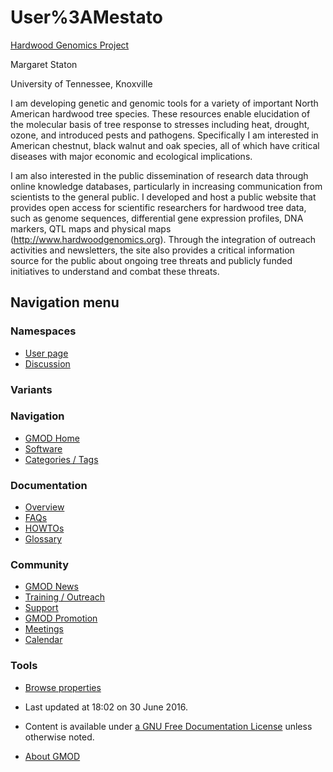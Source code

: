 



<span id="top"></span>




# <span dir="auto">User%3AMestato</span>









<a href="http://hardwoodgenomics.org" class="external text"
rel="nofollow">Hardwood Genomics Project</a>

  
Margaret Staton

University of Tennessee, Knoxville

  
I am developing genetic and genomic tools for a variety of important
North American hardwood tree species. These resources enable elucidation
of the molecular basis of tree response to stresses including heat,
drought, ozone, and introduced pests and pathogens. Specifically I am
interested in American chestnut, black walnut and oak species, all of
which have critical diseases with major economic and ecological
implications.

  
I am also interested in the public dissemination of research data
through online knowledge databases, particularly in increasing
communication from scientists to the general public. I developed and
host a public website that provides open access for scientific
researchers for hardwood tree data, such as genome sequences,
differential gene expression profiles, DNA markers, QTL maps and
physical maps
(<a href="http://www.hardwoodgenomics.org" class="external free"
rel="nofollow">http://www.hardwoodgenomics.org</a>). Through the
integration of outreach activities and newsletters, the site also
provides a critical information source for the public about ongoing tree
threats and publicly funded initiatives to understand and combat these
threats.








## Navigation menu



### Namespaces

- <span id="ca-nstab-user"><a href="User%3AMestato" accesskey="c" title="View the user page [c]">User
  page</a></span>
- <span id="ca-talk"><a
  href="http://gmod.org/mediawiki/index.php?title=User_talk:Mestato&amp;action=edit&amp;redlink=1"
  accesskey="t"
  title="Discussion about the content page [t]">Discussion</a></span>


### 

### Variants[](#)








<a href="Main_Page"
style="background-image: url(../images/GMOD-cogs.png);"
title="Visit the main page"></a>


### Navigation



- <span id="n-GMOD-Home">[GMOD Home](Main_Page)</span>
- <span id="n-Software">[Software](GMOD_Components)</span>
- <span id="n-Categories-.2F-Tags">[Categories /
  Tags](Categories)</span>




### Documentation



- <span id="n-Overview">[Overview](Overview)</span>
- <span id="n-FAQs">[FAQs](Category%3AFAQ)</span>
- <span id="n-HOWTOs">[HOWTOs](Category%3AHOWTO)</span>
- <span id="n-Glossary">[Glossary](Glossary)</span>




### Community



- <span id="n-GMOD-News">[GMOD News](GMOD_News)</span>
- <span id="n-Training-.2F-Outreach">[Training /
  Outreach](Training_and_Outreach)</span>
- <span id="n-Support">[Support](Support)</span>
- <span id="n-GMOD-Promotion">[GMOD Promotion](GMOD_Promotion)</span>
- <span id="n-Meetings">[Meetings](Meetings)</span>
- <span id="n-Calendar">[Calendar](Calendar)</span>




### Tools

- <span id="t-smwbrowselink"><a href="Special%3ABrowse/User%3AMestato" rel="smw-browse">Browse
  properties</a></span>



- <span id="footer-info-lastmod">Last updated at 18:02 on 30 June
  2016.</span>
<!-- - <span id="footer-info-viewcount">17,781 page views.</span> -->
- <span id="footer-info-copyright">Content is available under
  <a href="http://www.gnu.org/licenses/fdl-1.3.html" class="external"
  rel="nofollow">a GNU Free Documentation License</a> unless otherwise
  noted.</span>

<!-- -->

- <span id="footer-places-about">[About
  GMOD](GMOD%3AAbout "GMOD%3AAbout")</span>

<!-- -->





